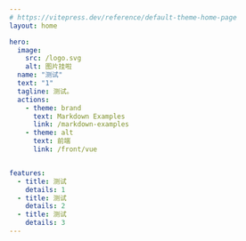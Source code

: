 ```yaml
---
# https://vitepress.dev/reference/default-theme-home-page
layout: home

hero:
  image:
    src: /logo.svg
    alt: 图片挂啦
  name: "测试"
  text: "1"
  tagline: 测试。
  actions:
    - theme: brand
      text: Markdown Examples
      link: /markdown-examples
    - theme: alt
      text: 前端
      link: /front/vue


features:
  - title: 测试
    details: 1
  - title: 测试
    details: 2
  - title: 测试
    details: 3
---
```


